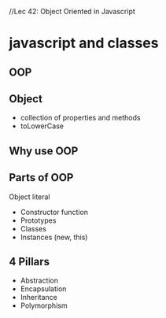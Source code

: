 //Lec 42: Object Oriented in Javascript

# javascript and classes

## OOP

## Object
- collection of properties and methods
- toLowerCase

## Why use OOP

## Parts of OOP
Object literal 

- Constructor function
- Prototypes
- Classes
- Instances (new, this)


## 4 Pillars
- Abstraction
- Encapsulation
- Inheritance
- Polymorphism